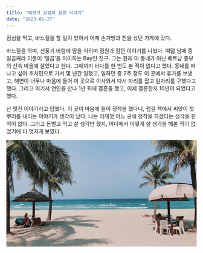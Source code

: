 ```yaml
---
title: "해변가 상점의 점원 이야기"
date: "2023-05-27"
---
```


점심을 먹고, 바느질을 할 일이 있어서 어제 손가방과 천을 샀던 가게에 갔다. 

바느질을 하며, 선풍기 바람에 땀을 식히며 점원과 잠깐 이야기를 나눴다. 여덟 남매 중 일곱째라 이름이 ‘일곱’을 의미하는 Bay인 친구. 그는 원래 이 동네가 아닌 베트남 중부의 산속 마을에 살았다고 한다. 그때까지 바다를 한 번도 본 적이 없다고 했다. 동네를 떠나고 싶어 호치민으로 가서 몇 년간 일했고, 일하던 중 2주 정도 이 곳에서 휴가를 보냈고, 해변이 너무나 마음에 들어 이 곳으로 이사와서 다시 자리를 잡고 일자리를 구했다고 했다. 그리고 여기서 연인을 만나 1년 뒤에 결혼을 했고, 이제 결혼한지 10년이 되었다고 했다. 

난 멋진 이야기라고 답했다. 이 곳이 마음에 들어 정착을 했다니, 랩걸 책에서 씨앗이 첫 뿌리를 내리는 이야기가 생각이 났다. 나는 이제껏 어느 곳에 정착을 하겠다는 생각을 한 적이 없다. 그리고 돈벌고 먹고 살 생각만 했지, 어디에서 어떻게 살 생각을 해본 적이 없었기에 더 멋지게 보였다.

![](/photo/memory/2023-05-27-해변가_상점의_점원_이야기.jpg)